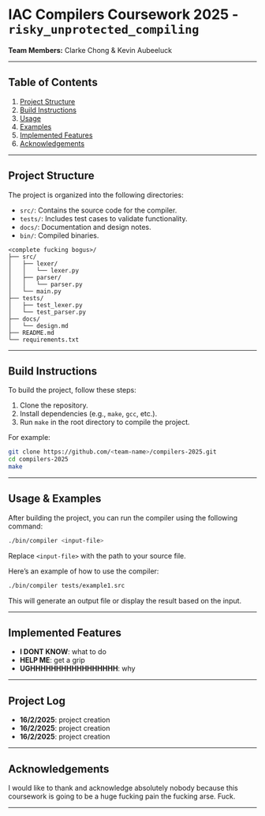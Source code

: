 # IAC Compilers Coursework 2025 - `risky_unprotected_compiling`
**Team Members:** Clarke Chong & Kevin Aubeeluck  

---

## Table of Contents
1. [Project Structure](#project-structure)  
2. [Build Instructions](#build-instructions)  
3. [Usage](#usage)  
4. [Examples](#examples)  
5. [Implemented Features](#implemented-features)  
6. [Acknowledgements](#acknowledgements)  

---

## Project Structure
The project is organized into the following directories:  
- `src/`: Contains the source code for the compiler.  
- `tests/`: Includes test cases to validate functionality.  
- `docs/`: Documentation and design notes.  
- `bin/`: Compiled binaries.  

```
<complete fucking bogus>/
├── src/
│   ├── lexer/
│   │   └── lexer.py
│   ├── parser/
│   │   └── parser.py
│   └── main.py
├── tests/
│   ├── test_lexer.py
│   └── test_parser.py
├── docs/
│   └── design.md
├── README.md
└── requirements.txt
```

---

## Build Instructions
To build the project, follow these steps:  
1. Clone the repository.  
2. Install dependencies (e.g., `make`, `gcc`, etc.).  
3. Run `make` in the root directory to compile the project.  

For example:
```bash
git clone https://github.com/<team-name>/compilers-2025.git
cd compilers-2025
make
```

---

## Usage & Examples
After building the project, you can run the compiler using the following command:
```bash
./bin/compiler <input-file>
```
Replace `<input-file>` with the path to your source file.

Here’s an example of how to use the compiler:
```bash
./bin/compiler tests/example1.src
```
This will generate an output file or display the result based on the input.

---

## Implemented Features
- **I DONT KNOW**: what to do 
- **HELP ME**: get a grip
- **UGHHHHHHHHHHHHHHHHH**: why

---

## Project Log
- **16/2/2025**: project creation
- **16/2/2025**: project creation
- **16/2/2025**: project creation

---

## Acknowledgements
I would like to thank and acknowledge absolutely nobody because this coursework is going to be a huge fucking pain the fucking arse. Fuck.

---
